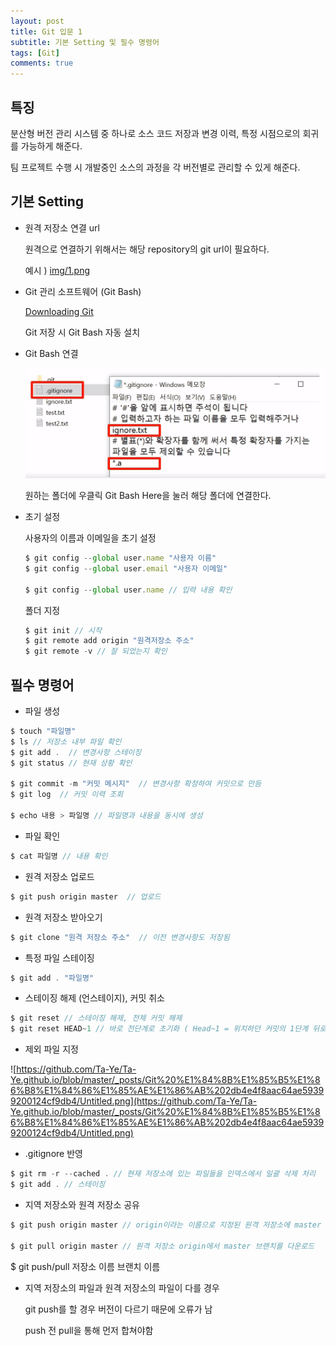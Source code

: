 ```yaml
---
layout: post
title: Git 입문 1
subtitle: 기본 Setting 및 필수 명령어
tags: [Git]
comments: true
---
```


## 특징

분산형 버전 관리 시스템 중 하나로 소스 코드 저장과 변경 이력, 특정 시점으로의 회귀를 가능하게 해준다.

팀 프로젝트 수행 시 개발중인 소스의 과정을 각 버전별로 관리할 수 있게 해준다.

## 기본 Setting

- 원격 저장소 연결 url

    원격으로 연결하기 위해서는 해당 repository의 git url이 필요하다.

    예시 ) [img/1.png](img/1.png)

- Git 관리 소프트웨어 (Git Bash)

    [Downloading Git](https://git-scm.com/download/win)

    Git 저장 시 Git Bash 자동 설치

- Git Bash 연결

    ![img/2.png](img/2.png)

    원하는 폴더에 우클릭 Git Bash Here을 눌러 해당 폴더에 연결한다.

- 초기 설정

    사용자의 이름과 이메일을 초기 설정

    ```jsx
    $ git config --global user.name "사용자 이름"
    $ git config --global user.email "사용자 이메일"

    $ git config --global user.name // 입력 내용 확인
    ```

    폴더 지정

    ```jsx
    $ git init // 시작
    $ git remote add origin "원격저장소 주소"
    $ git remote -v // 잘 되었는지 확인
    ```


## 필수 명령어

- 파일 생성

```jsx
$ touch "파일명"
$ ls // 저장소 내부 파일 확인
$ git add .  // 변경사항 스테이징
$ git status // 현재 상황 확인

$ git commit -m "커밋 메시지"  // 변경사항 확정하여 커밋으로 만듬
$ git log  // 커밋 이력 조회

$ echo 내용 > 파일명 // 파일명과 내용을 동시에 생성
```

- 파일 확인

```jsx
$ cat 파일명 // 내용 확인
```

- 원격 저장소 업로드

```jsx
$ git push origin master  // 업로드
```

- 원격 저장소 받아오기

```jsx
$ git clone "원격 저장소 주소"  // 이전 변경사항도 저장됨
```

- 특정 파일 스테이징

```jsx
$ git add . "파일명"
```

- 스테이징 해제 (언스테이지), 커밋 취소

```jsx
$ git reset // 스테이징 해제, 전체 커밋 해제
$ git reset HEAD~1 // 바로 전단계로 초기화 ( Head~1 = 위치하던 커밋의 1단계 뒤로)
```

- 제외 파일 지정

![https://github.com/Ta-Ye/Ta-Ye.github.io/blob/master/_posts/Git%20%E1%84%8B%E1%85%B5%E1%86%B8%E1%84%86%E1%85%AE%E1%86%AB%202db4e4f8aac64ae59399200124cf9db4/Untitled.png](https://github.com/Ta-Ye/Ta-Ye.github.io/blob/master/_posts/Git%20%E1%84%8B%E1%85%B5%E1%86%B8%E1%84%86%E1%85%AE%E1%86%AB%202db4e4f8aac64ae59399200124cf9db4/Untitled.png)

- .gitignore 반영

```jsx
$ git rm -r --cached . // 현재 저장소에 있는 파일들을 인덱스에서 일괄 삭제 처리
$ git add . // 스테이징
```

- 지역 저장소와 원격 저장소 공유

```jsx
$ git push origin master // origin이라는 이름으로 지정된 원격 저장소에 master 브랜치 업로드

$ git pull origin master // 원격 저장소 origin에서 master 브랜치를 다운로드
```

$ git push/pull 저장소 이름 브랜치 이름

- 지역 저장소의 파일과 원격 저장소의 파일이 다를 경우

    git push를 할 경우 버전이 다르기 때문에 오류가 남

    push 전 pull을 통해 먼저 합쳐야함
